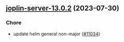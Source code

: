 

## [joplin-server-13.0.2](https://github.com/truecharts/charts/compare/joplin-server-13.0.1...joplin-server-13.0.2) (2023-07-30)

### Chore

- update helm general non-major ([#11034](https://github.com/truecharts/charts/issues/11034))
  
  